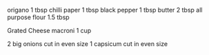 
origano 1 tbsp
chilli paper 1 tbsp
black pepper 1 tbsp
butter 2 tbsp
all purpose flour 1.5 tbsp

Grated Cheese
macroni 1 cup

2 big onions cut in even size
1 capsicum cut in even size

